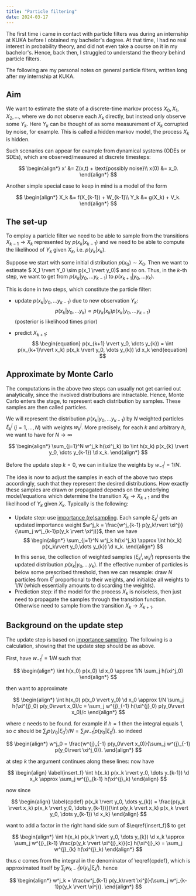 ```yaml
---
title: "Particle filtering"
date: 2024-03-17
---
```


The first time i came in contact with particle filters was during an internship at KUKA before I obtained my bachelor's degree. At that time, I had no real interest in probability theory, and did not even take a course on it in my bachelor's. Hence, back then, I struggled to understand the theory behind particle filters.

The following are my personal notes on general particle filters, written long after my internship at KUKA.

## Aim

We want to estimate the state of a discrete-time markov process $X_0, X_1, X_2, \dots$, where we do not observe each $X_k$ directly, but instead only observe some $Y_k$. Here $Y_k$ can be thought of as some measurement of $X_k$ corrupted by noise, for example.
This is called a hidden markov model, the process $X_k$ is hidden.

Such scenarios can appear for example from dynamical systems (ODEs or SDEs), which are observed/measured at discrete timesteps:

$$ \begin{align*}
	x' &= Z(x,t) + \text{possibly noise}\\
	x(0) &= x_0.
\end{align*} $$

Another simple special case to keep in mind is a model of the form

$$  \begin{align*}
	X_k &= f(X_{k-1}) + W_{k-1}\\
	Y_k &= g(X_k) + V_k.
\end{align*} $$

## The set-up

To employ a particle filter we need to be able to sample from the transitions $X_{k-1} \to X_k$ represented by $p(x_{k} \rvert x_{k-1})$ and we need to be able to compute the likelihood of $Y_k$ given $X_k$, i.e. $p(y_k \rvert x_k)$.

Suppose we start with some initial distribution $p(x_0) \sim X_0$. Then we want to estimate $ X_1 \rvert Y_0 \sim p(x_1 \rvert y_0)$ and so on. Thus, in the $k$-th step, we want to get from $p(x_k \rvert y_0, \dots y_{k-1})$ to $p(x_{k+1} \rvert y_0, \dots y_k)$. 

This is done in two steps, which constitute the particle filter:

- update $p(x_k \rvert y_0, \dots y_{k-1})$ due to new observation $Y_k$:
$$ \begin{equation}
	p(x_k \rvert y_0, \dots y_{k}) \propto p(y_k \rvert x_k) p(x_k \rvert y_0, \dots y_{k-1})
\end{equation}$$ (posterior is likelihood times prior)

- predict $X_{k+1}$: $$ \begin{equation}
		p(x_{k+1} \rvert y_0, \dots y_{k}) = \int p(x_{k+1}\rvert x_k) p(x_k \rvert y_0, \dots y_{k}) \d x_k
	\end{equation} $$
	
## Approximate by Monte Carlo

The computations in the above two steps can usually not get carried out analytically, since the involved distributions are intractable. Hence, Monte Carlo enters the stage, to represent each distribution by samples. These samples are then called particles.

We will represent the distribution $p(x_{k} \rvert y_0, \dots y_{k-1})$ 
by $N$ weighted particles $\xi^j_k$ ($j = 1, \dots, N$) with weights $w^j_k$. More precisely, for each $k$ and arbitrary $h$, we want to have for $N \to \infty$

$$
\begin{align*}
	\sum_{j=1}^N w^j_k h(\xi^j_k) \to \int h(x_k) p(x_{k} \rvert y_0, \dots y_{k-1}) \d x_k.
\end{align*}
$$

Before the update step $k=0$, we can initialize the weights by $w^{j}_{-1} = 1/N$.

The idea is now to adjust the samples in each of the above two steps accordingly, such that they represent the desired distributions. How exactly these samples are drawn or propagated depends on the underlying model/equations which determine the transition $X_k \to X_{k+1}$ and the likelihood of $Y_k$ given $X_k$. Typically is the following:

- Update step: use [importance (re)sampling](https://mxstn.github.io/2024/03/15/importance-sampling.html). Each sample $\xi^j_k$ gets an updated importance weight $w^j_k = \frac{w^j_{k-1} p(y_k\rvert \xi^j)}{\sum_j w^j_{k-1}p(y_k \rvert \xi^j)}$, then we have 
$$ \begin{align*}
		\sum_{j=1}^N w^j_k h(\xi^j_k) \approx \int h(x_k) p(x_k\rvert y_0,\dots y_{k}) \d x_k.
	\end{align*} $$ 
	 In this sense, the collection of weighted samples $(\xi^j_k, w^j_k)$ represents the updated distribution $p(x_k\rvert y_0,\dots y_{k})$.
	 If the effective number of particles is below some prescribed threshold, then we can resample: draw $N$ particles from $\xi^j$ proportional to their weights, and initialize all weights to $1/N$ (which essentially amounts to discarding the weights).
- Prediction step: if the model for the process $X_k$ is noiseless, then just need to propagate the samples through the transition function. Otherwise need to sample from the transition $X_{k} \to X_{k+1}$.

## Background on the update step

The update step is based on [importance sampling](https://mxstn.github.io/2024/03/15/importance-sampling.html). The following is a calculation, showing that the update step should be as above. 

First, have $w^j_{-1} = 1/N$ such that

$$
\begin{align*}
	\int h(x_0) p(x_0) \d x_0 \approx 1/N \sum_j h(\xi^j_0)
\end{align*}
$$

then want to approximate 

$$
\begin{align*}
	\int h(x_0) p(x_0 \rvert y_0) \d x_0 \approx 1/N \sum_j h(\xi^{j}_0) p(y_0\rvert x_0)/c = \sum_j w^{j}_{-1} h(\xi^{j}_0) p(y_0\rvert x_0)/c
\end{align*}
$$

where $c$ needs to be found. for example if $h=1$ then the integral equals 1, so $c$ should be $\sum_j p(y_0\rvert \xi^j_0) /N = \sum_j w^{j}_{-1} p(y_0\rvert \xi^j_0)$. so indeed

$$
\begin{align*}
	w^j_0 = \frac{w^{j}_{-1} p(y_0\rvert x_0)}{\sum_j w^{j}_{-1} p(y_0\rvert \xi^j_0)}.
\end{align*}
$$

at step $k$ the argument continues along these lines: now have

$$
\begin{align}
	\label{insert_f}
	\int h(x_k) p(x_k \rvert y_0, \dots y_{k-1}) \d x_k \approx \sum_j w^{j}_{k-1} h(\xi^{j}_k)
\end{align}
$$

now since 

$$
\begin{align}
	\label{cpdef}
	p(x_k \rvert y_0, \dots y_{k}) = \frac{p(y_k \rvert x_k) p(x_k \rvert y_0, \dots y_{k-1})}{\int p(y_k \rvert x_k) p(x_k \rvert y_0, \dots y_{k-1}) \d x_k}
\end{align}
$$

want to add a factor in the right hand side sum of $\eqref{insert_f}$ to get

$$
\begin{align*}
	\int h(x_k) p(x_k \rvert y_0, \dots y_{k}) \d x_k \approx \sum_j w^{j}_{k-1} \frac{p(y_k \rvert \xi^{j}_k)}{c} h(\xi^{j}_k) = \sum_j w^{j}_{k} h(\xi^{j}_k)
\end{align*}
$$

thus $c$ comes from the integral in the denominator of \eqref{cpdef}, which is approximated itself by $\sum_j w^{j}_{k-1} p(y_k \rvert \xi^j_k)$. hence

$$
\begin{align*}
	w^j_k = \frac{w^j_{k-1} p(y_k\rvert \xi^j)}{\sum_j w^j_{k-1}p(y_k \rvert \xi^j)}.
\end{align*}
$$